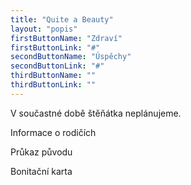 ```yaml
---
title: "Quite a Beauty"
layout: "popis"
firstButtonName: "Zdraví"
firstButtonLink: "#"
secondButtonName: "Úspěchy"
secondButtonLink: "#"
thirdButtonName: ""
thirdButtonLink: ""
---
```


V součastné době štěňátka neplánujeme.

Informace o rodičích

Průkaz původu

Bonitační karta

